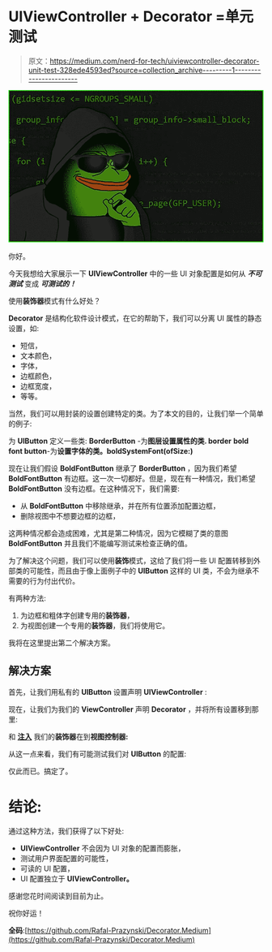 # UIViewController + Decorator =单元测试

> 原文：<https://medium.com/nerd-for-tech/uiviewcontroller-decorator-unit-test-328ede4593ed?source=collection_archive---------1----------------------->

![](img/27e8cafff3802392903b0ff521726c5e.png)

你好。

今天我想给大家展示一下 **UIViewController** 中的一些 UI 对象配置是如何从 ***不可测试*** 变成 ***可测试的！***

使用**装饰器**模式有什么好处？

**Decorator** 是结构化软件设计模式，在它的帮助下，我们可以分离 UI 属性的静态设置，如:

*   短信，
*   文本颜色，
*   字体，
*   边框颜色，
*   边框宽度，
*   等等。

当然，我们可以用封装的设置创建特定的类。为了本文的目的，让我们举一个简单的例子:

为 **UIButton** 定义一些类:
**BorderButton** -为**图层设置属性的类. border**
**bold font button**-为**设置字体的类。boldSystemFont(ofSize:)**

现在让我们假设 **BoldFontButton** 继承了 **BorderButton** ，因为我们希望 **BoldFontButton** 有边框。这一次一切都好。但是，现在有一种情况，我们希望 **BoldFontButton** 没有边框。在这种情况下，我们需要:

*   从 **BoldFontButton** 中移除继承，并在所有位置添加配置边框，
*   删除视图中不想要边框的边框，

这两种情况都会造成困难，尤其是第二种情况，因为它模糊了类的意图 **BoldFontButton** 并且我们不能编写测试来检查正确的值。

为了解决这个问题，我们可以使用**装饰**模式，这给了我们将一些 UI 配置转移到外部类的可能性，而且由于像上面例子中的 **UIButton** 这样的 UI 类，不会为继承不需要的行为付出代价。

有两种方法:

1.  为边框和粗体字创建专用的**装饰器**，
2.  为视图创建一个专用的**装饰器**，我们将使用它。

我将在这里提出第二个解决方案。

## **解决方案**

首先，让我们用私有的 **UIButton** 设置声明 **UIViewController** :

现在，让我们为我们的 **ViewController** 声明 **Decorator** ，并将所有设置移到那里:

和 [**注入**](/nerd-for-tech/another-dependency-injection-81371b3434e6) 我们的**装饰器**在到**视图控制器:**

从这一点来看，我们有可能测试我们对 **UIButton** 的配置:

仅此而已。搞定了。

# **结论:**

通过这种方法，我们获得了以下好处:

*   **UIViewController** 不会因为 UI 对象的配置而膨胀，
*   测试用户界面配置的可能性，
*   可读的 UI 配置，
*   UI 配置独立于 **UIViewController。**

感谢您花时间阅读到目前为止。

祝你好运！

**全码**:[https://github.com/Rafal-Prazynski/Decorator.Medium](https://github.com/Rafal-Prazynski/Decorator.Medium)
